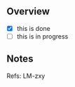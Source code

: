 <!-- You MUST update the content to describe what was done -->

## Overview

<!-- Please describe what your pull request does and which issue you’re targeting -->

- [x] this is done
- [ ] this is in progress

## Notes

<!-- Please add a note in case of something special or new happens in this pull request -->

<!-- Please add references related to this pull request -->

Refs: LM-zxy
